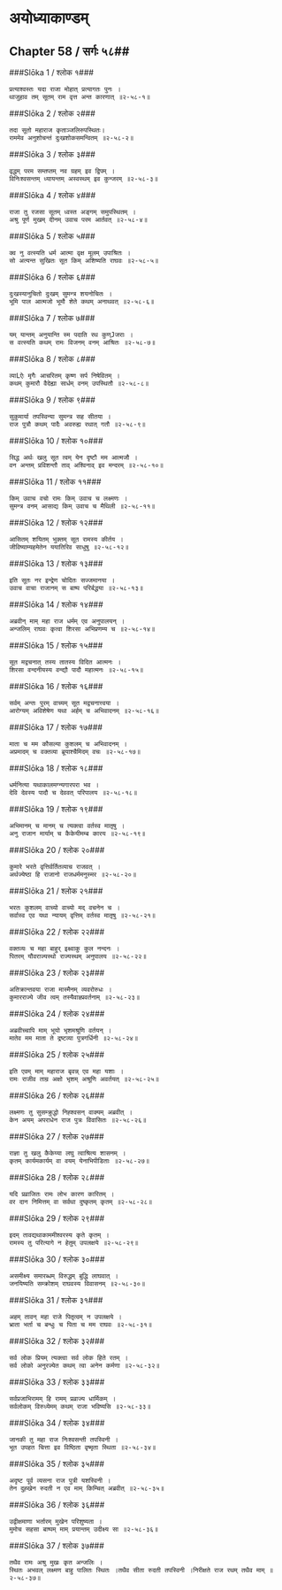 अयोध्याकाण्डम्
===============================


## Chapter 58  / सर्गः ५८##


###Slōka 1 / श्लोक १###


    प्रत्याश्वस्तः यदा राजा मोहात् प्रत्यागतः पुनः ।
    थाजुहाव तम् सूतम् राम वृत्त अन्त कारणात् ॥२-५८-१॥


###Slōka 2 / श्लोक २###


    तदा सूतो महाराज कृताञ्जलिरुपस्थितः।
    राममेव अनुशोचन्तं दुःखशोकसमन्वितम् ॥२-५८-२॥


###Slōka 3 / श्लोक ३###


    वृद्धम् परम सम्तप्तम् नव ग्रहम् इव द्विपम् ।
    विनिःश्वसन्तम् ध्यायन्तम् अस्वस्थम् इव कुन्जरम् ॥२-५८-३॥


###Slōka 4 / श्लोक ४###


    राजा तु रजसा सूतम् ध्वस्त अङ्गम् समुपस्थितम् ।
    अश्रु पूर्ण मुखम् दीनम् उवाच परम आर्तवत् ॥२-५८-४॥


###Slōka 5 / श्लोक ५###


    क्व नु वत्स्यति धर्म आत्मा वृक्ष मूलम् उपाश्रितः ।
    सो अत्यन्त सुखितः सूत किम् अशिष्यति राघवः ॥२-५८-५॥


###Slōka 6 / श्लोक ६###


    दुःखस्यानुचितो दुःखम् सुमन्त्र शयनोचितः ।
    भूमि पाल आत्मजो भूमौ शेते कथम् अनाथवत् ॥२-५८-६॥


###Slōka 7 / श्लोक ७###


    यम् यान्तम् अनुयान्ति स्म पदाति रथ कुण्Jजराः ।
    स वत्स्यति कथम् रामः विजनम् वनम् आश्रितः ॥२-५८-७॥


###Slōka 8 / श्लोक ८###


    व्याLऐः मृगैः आचरितम् कृष्ण सर्प निषेवितम् ।
    कथम् कुमारौ वैदेह्या सार्धम् वनम् उपस्थितौ ॥२-५८-८॥


###Slōka 9 / श्लोक ९###


    सुकुमार्या तपस्विन्या सुमन्त्र सह सीतया ।
    राज पुत्रौ कथम् पादैः अवरुह्य रथात् गतौ ॥२-५८-९॥


###Slōka 10 / श्लोक १०###


    सिद्ध अर्थः खलु सूत त्वम् येन दृष्टौ मम आत्मजौ ।
    वन अन्तम् प्रविशन्तौ ताव् अश्विनाव् इव मन्दरम् ॥२-५८-१०॥


###Slōka 11 / श्लोक ११###


    किम् उवाच वचो रामः किम् उवाच च लक्ष्मणः ।
    सुमन्त्र वनम् आसाद्य किम् उवाच च मैथिली ॥२-५८-११॥


###Slōka 12 / श्लोक १२###


    आसितम् शयितम् भुक्तम् सूत रामस्य कीर्तय ।
    जीविष्याम्यहमेतेन ययातिरिव साधुषु ॥२-५८-१२॥


###Slōka 13 / श्लोक १३###


    इति सूतः नर इन्द्रेण चोदितः सज्जमानया ।
    उवाच वाचा राजानम् स बाष्प परिर्बद्धया ॥२-५८-१३॥


###Slōka 14 / श्लोक १४###


    अब्रवीन् माम् महा राज धर्मम् एव अनुपालयन् ।
    अन्जलिम् राघवः कृत्वा शिरसा अभिप्रणम्य च ॥२-५८-१४॥


###Slōka 15 / श्लोक १५###


    सूत मद्वचनात् तस्य तातस्य विदित आत्मनः ।
    शिरसा वन्दनीयस्य वन्द्यौ पादौ महात्मनः ॥२-५८-१५॥


###Slōka 16 / श्लोक १६###


    सर्वम् अन्तः पुरम् वाच्यम् सूत मद्वचनात्त्वया ।
    आरोग्यम् अविशेषेण यथा अर्हम् च अभिवादनम् ॥२-५८-१६॥


###Slōka 17 / श्लोक १७###


    माता च मम कौसल्या कुशलम् च अभिवादनम् ।
    अप्रमादम् च वक्तव्या ब्रूयाश्चैमिदम् वचः ॥२-५८-१७॥


###Slōka 18 / श्लोक १८###


    धर्मनित्या यथाकालमग्न्यगारपरा भव ।
    देवि देवस्य पादौ च देववत् परिपालय ॥२-५८-१८॥


###Slōka 19 / श्लोक १९###


    अभिमानम् च मानम् च त्यक्त्वा वर्तस्व मातृषु ।
    अनु राजान मार्याम् च कैकेयीमम्ब कारय ॥२-५८-१९॥


###Slōka 20 / श्लोक २०###


    कुमारे भरते वृत्तिर्वर्तितव्याच राजवत् ।
    अर्थज्येष्ठा हि राजानो राजधर्ममनुस्मर ॥२-५८-२०॥


###Slōka 21 / श्लोक २१###


    भरतः कुशलम् वाच्यो वाच्यो मद् वचनेन च ।
    सर्वास्व एव यथा न्यायम् वृत्तिम् वर्तस्व मातृषु ॥२-५८-२१॥


###Slōka 22 / श्लोक २२###


    वक्तव्यः च महा बाहुर् इक्ष्वाकु कुल नन्दनः ।
    पितरम् यौवराज्यस्थो राज्यस्थम् अनुपालय ॥२-५८-२२॥


###Slōka 23 / श्लोक २३###


    अतिक्रान्तवया राजा मास्मैनम् व्यवरोरुधः ।
    कुमारराज्ये जीव त्वम् तस्यैवाज्ञ्प्रवर्तनाम् ॥२-५८-२३॥


###Slōka 24 / श्लोक २४###


    अब्रवीच्चापि माम् भूयो भृशमश्रूणि वर्तयन् ।
    मातेव मम माता ते द्रष्टव्या पुत्रगर्धिनी ॥२-५८-२४॥


###Slōka 25 / श्लोक २५###


    इति एवम् माम् महाराज बृवन्न् एव महा यशाः ।
    रामः राजीव ताम्र अक्षो भृशम् अश्रूणि अवर्तयत् ॥२-५८-२५॥


###Slōka 26 / श्लोक २६###


    लक्ष्मणः तु सुसम्क्रुद्धो निह्श्वसन् वाक्यम् अब्रवीत् ।
    केन अयम् अपराधेन राज पुत्रः विवासितः ॥२-५८-२६॥


###Slōka 27 / श्लोक २७###


    राज्ञा तु खलु कैकेय्या लघु त्वाश्रित्य शासनम् ।
    कृतम् कार्यमकार्यम् वा वयम् येनाभिपीडिताः ॥२-५८-२७॥


###Slōka 28 / श्लोक २८###


    यदि प्रव्राजितः रामः लोभ कारण कारितम् ।
    वर दान निमित्तम् वा सर्वथा दुष्कृतम् कृतम् ॥२-५८-२८॥


###Slōka 29 / श्लोक २९###


    इदम् तावद्यथाकाममीश्वरस्य कृते कृतम् ।
    रामस्य तु परित्यागे न हेतुम् उपलक्षये ॥२-५८-२९॥


###Slōka 30 / श्लोक ३०###


    असमीक्ष्य समारब्धम् विरुद्धम् बुद्धि लाघवात् ।
    जनयिष्यति सम्क्रोशम् राघवस्य विवासनम् ॥२-५८-३०॥


###Slōka 31 / श्लोक ३१###


    अहम् तावन् महा राजे पितृत्वम् न उपलक्षये ।
    भ्राता भर्ता च बन्धुः च पिता च मम राघवः ॥२-५८-३१॥


###Slōka 32 / श्लोक ३२###


    सर्व लोक प्रियम् त्यक्त्वा सर्व लोक हिते रतम् ।
    सर्व लोको अनुरज्येत कथम् त्वा अनेन कर्मणा ॥२-५८-३२॥


###Slōka 33 / श्लोक ३३###


    सर्वप्रजाभिरामम् हि रामम् प्रव्राज्य धार्मिकम् ।
    सर्वलोकम् विरुध्येमम् कथम् राजा भविष्यसि ॥२-५८-३३॥


###Slōka 34 / श्लोक ३४###


    जानकी तु महा राज निःश्वसन्ती तपस्विनी ।
    भूत उपहत चित्ता इव विष्ठिता वृष्मृता स्थिता ॥२-५८-३४॥


###Slōka 35 / श्लोक ३५###


    अदृष्ट पूर्व व्यसना राज पुत्री यशस्विनी ।
    तेन दुह्खेन रुदती न एव माम् किम्चित् अब्रवीत् ॥२-५८-३५॥


###Slōka 36 / श्लोक ३६###


    उद्वीक्षमाणा भर्तारम् मुखेन परिशुष्यता ।
    मुमोच सहसा बाष्पम् माम् प्रयान्तम् उदीक्ष्य सा ॥२-५८-३६॥


###Slōka 37 / श्लोक ३७###


    तथैव रामः अश्रु मुखः कृत अन्जलिः ।
    स्थितः अभवल् लक्ष्मण बाहु पालितः स्थितः ।तथैव सीता रुदती तपस्विनी ।निरीक्षते राज रथम् तथैव माम् ॥२-५८-३७॥


